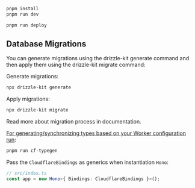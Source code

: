 ```txt
pnpm install
pnpm run dev
```

```txt
pnpm run deploy
```

## Database Migrations

You can generate migrations using the drizzle-kit generate command and then apply them using the drizzle-kit migrate command:

Generate migrations:

```txt
npx drizzle-kit generate
```

Apply migrations:

```txt
npx drizzle-kit migrate
```

Read more about migration process in documentation.

[For generating/synchronizing types based on your Worker configuration run](https://developers.cloudflare.com/workers/wrangler/commands/#types):

```txt
pnpm run cf-typegen
```

Pass the `CloudflareBindings` as generics when instantiation `Hono`:

```ts
// src/index.ts
const app = new Hono<{ Bindings: CloudflareBindings }>();
```
